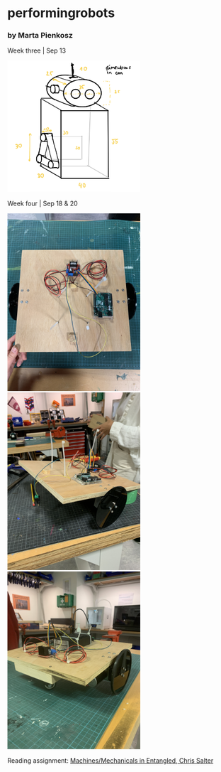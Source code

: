 # performingrobots
### by Marta Pienkosz

Week three | Sep 13

<img src="https://github.com/martapienkosz/performingrobots/blob/main/images/robotSketch.png" width="300">


Week four | Sep 18 & 20

<img src="https://github.com/martapienkosz/performingrobots/blob/main/images/base1.JPG" width="300"> <img src="https://github.com/martapienkosz/performingrobots/blob/main/images/base2.JPG" width="300"> <img src="https://github.com/martapienkosz/performingrobots/blob/main/images/base6.JPG" width="300">

Reading assignment: [Machines/Mechanicals in Entangled, Chris Salter](https://github.com/martapienkosz/performingrobots/blob/main/september18/README.md)


